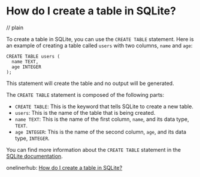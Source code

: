 # How do I create a table in SQLite?
// plain

To create a table in SQLite, you can use the `CREATE TABLE` statement. Here is an example of creating a table called `users` with two columns, `name` and `age`:
```
CREATE TABLE users (
  name TEXT,
  age INTEGER
);
```
This statement will create the table and no output will be generated.

The `CREATE TABLE` statement is composed of the following parts:
- `CREATE TABLE`: This is the keyword that tells SQLite to create a new table.
- `users`: This is the name of the table that is being created.
- `name TEXT`: This is the name of the first column, `name`, and its data type, `TEXT`.
- `age INTEGER`: This is the name of the second column, `age`, and its data type, `INTEGER`.

You can find more information about the `CREATE TABLE` statement in the [SQLite documentation](https://sqlite.org/lang_createtable.html).

onelinerhub: [How do I create a table in SQLite?](https://onelinerhub.com/sqlite/how-do-i-create-a-table-in-sqlite)
